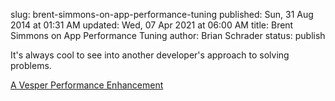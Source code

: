 slug: brent-simmons-on-app-performance-tuning
published: Sun, 31 Aug 2014 at 01:31 AM
updated: Wed, 07 Apr 2021 at 06:00 AM
title: Brent Simmons on App Performance Tuning
author: Brian Schrader
status: publish

It's always cool to see into another developer's approach to solving problems.

[A Vesper Performance Enhancement](http://inessential.com/2014/08/28/a_vesper_performance_enhancement)